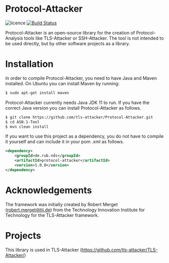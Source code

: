 # Protocol-Attacker

![licence](https://img.shields.io/badge/License-Apachev2-brightgreen.svg)
[![Build Status](http://hydrogen.cloud.nds.rub.de/buildStatus/icon.svg?job=Protocol-Attacker)](http://hydrogen.cloud.nds.rub.de/job/Protocol-Attacker/)

Protocol-Attacker is an open-source library for the creation of Protocol-Analysis tools like TLS-Attacker or SSH-Attacker.
The tool is not intended to be used directly, but by other software projects as a library.

# Installation

In order to compile Protocol-Attacker, you need to have Java and Maven installed. On Ubuntu you can install Maven by
running:

```bash
$ sudo apt-get install maven
```

Protocol-Attacker currently needs Java JDK 11 to run. If you have the correct Java version you can install
Protocol-Attacker as follows.

```bash
$ git clone https://github.com/tls-attacker/Protocol-Attacker.git
$ cd ASN.1-Tool
$ mvn clean install
```

If you want to use this project as a dependency, you do not have to compile it yourself and can include it in your pom
.xml as follows.

```xml
<dependency>
    <groupId>de.rub.nds</groupId>
    <artifactId>protocol-attacker</artifactId>
    <version>1.0.0</version>
</dependency>
```

# Acknowledgements

The framework was initially created by Robert Merget (robert.merget@tii.de) from the Technology Innovation Institute for Technology for the TLS-Attacker framework. 

# Projects

This library is used in TLS-Attacker (https://github.com/tls-attacker/TLS-Attacker/)
